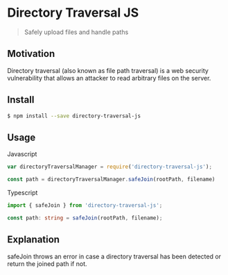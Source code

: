 # Directory Traversal JS


> Safely upload files and handle paths

## Motivation

Directory traversal (also known as file path traversal) is a web security vulnerability that allows an attacker to read arbitrary files on the server.

## Install

```sh
$ npm install --save directory-traversal-js
```

## Usage

Javascript
```js
var directoryTraversalManager = require('directory-traversal-js');

const path = directoryTraversalManager.safeJoin(rootPath, filename)
```

Typescript
```ts
import { safeJoin } from 'directory-traversal-js';

const path: string = safeJoin(rootPath, filename);
```

## Explanation

safeJoin throws an error in case a directory traversal has been detected or return the joined path if not.
